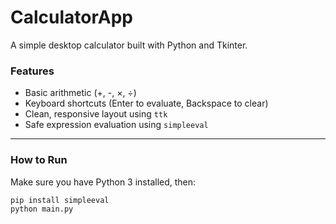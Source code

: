# CalculatorApp

A simple desktop calculator built with Python and Tkinter.

### Features
- Basic arithmetic (+, -, ×, ÷)
- Keyboard shortcuts (Enter to evaluate, Backspace to clear)
- Clean, responsive layout using `ttk`
- Safe expression evaluation using `simpleeval`

---

### How to Run
Make sure you have Python 3 installed, then:

```bash
pip install simpleeval
python main.py

